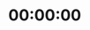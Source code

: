 <!DOCTYPE html>
<html lang="en">
<head>
  <meta charset="UTF-8" />
  <meta name="viewport" content="width=device-width, initial-scale=1.0"/>
  <title>Digital Clock</title>
  <link rel="stylesheet" href="style.css"/>
</head>
<body>
  <div class="clock-container">
    <h1 id="clock">00:00:00</h1>
  </div>
  <script src="script.js"></script>
</body>
</html>
